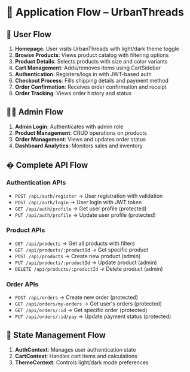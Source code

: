 # 🔄 Application Flow – UrbanThreads

## 👥 User Flow
1. **Homepage**: User visits UrbanThreads with light/dark theme toggle
2. **Browse Products**: Views product catalog with filtering options
3. **Product Details**: Selects products with size and color variants
4. **Cart Management**: Adds/removes items using CartSidebar
5. **Authentication**: Registers/logs in with JWT-based auth
6. **Checkout Process**: Fills shipping details and payment method
7. **Order Confirmation**: Receives order confirmation and receipt
8. **Order Tracking**: Views order history and status

## 👨‍💻 Admin Flow
1. **Admin Login**: Authenticates with admin role
2. **Product Management**: CRUD operations on products
3. **Order Management**: Views and updates order status
4. **Dashboard Analytics**: Monitors sales and inventory

## � Complete API Flow

### Authentication APIs
- `POST /api/auth/register` → User registration with validation
- `POST /api/auth/login` → User login with JWT token
- `GET /api/auth/profile` → Get user profile (protected)
- `PUT /api/auth/profile` → Update user profile (protected)

### Product APIs
- `GET /api/products` → Get all products with filters
- `GET /api/products/:productId` → Get specific product
- `POST /api/products` → Create new product (admin)
- `PUT /api/products/:productId` → Update product (admin)
- `DELETE /api/products/:productId` → Delete product (admin)

### Order APIs
- `POST /api/orders` → Create new order (protected)
- `GET /api/orders/my-orders` → Get user's orders (protected)
- `GET /api/orders/:id` → Get specific order (protected)
- `PUT /api/orders/:id/pay` → Update payment status (protected)

## 🎯 State Management Flow
1. **AuthContext**: Manages user authentication state
2. **CartContext**: Handles cart items and calculations
3. **ThemeContext**: Controls light/dark mode preferences
